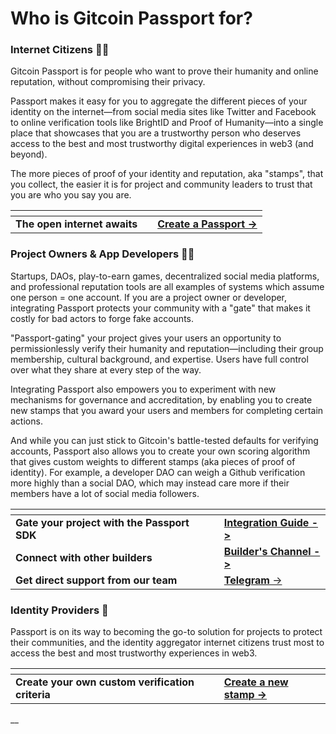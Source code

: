 # Who is Gitcoin Passport for?

### Internet Citizens 🙋🏽

Gitcoin Passport is for people who want to prove their humanity and online reputation, without compromising their privacy.

Passport makes it easy for you to aggregate the different pieces of your identity on the internet—from social media sites like Twitter and Facebook to online verification tools like BrightID and Proof of Humanity—into a single place that showcases that you are a trustworthy person who deserves access to the best and most trustworthy digital experiences in web3 (and beyond).

The more pieces of proof of your identity and reputation, aka "stamps", that you collect, the easier it is for project and community leaders to trust that you are who you say you are.&#x20;

<table data-view="cards"><thead><tr><th></th><th></th><th></th></tr></thead><tbody><tr><td><strong>The open internet awaits</strong> </td><td></td><td><strong></strong><a href="https://passport.gitcoin.co/"><strong>Create a Passport -></strong> </a><strong></strong></td></tr></tbody></table>

### Project Owners & App Developers 🧑‍💻

Startups, DAOs, play-to-earn games, decentralized social media platforms, and professional reputation tools are all examples of systems which assume one person = one account. If you are a project owner or developer, integrating Passport protects your community with a "gate" that makes it costly for bad actors to forge fake accounts.

"Passport-gating" your project gives your users an opportunity to permissionlessly verify their humanity and reputation—including their group membership, cultural background, and expertise. Users have full control over what they share at every step of the way.

Integrating Passport also empowers you to experiment with new mechanisms for governance and accreditation, by enabling you to create new stamps that you award your users and members for completing certain actions.

And while you can just stick to Gitcoin's battle-tested defaults for verifying accounts, Passport also allows you to create your own scoring algorithm that gives custom weights to different stamps (aka pieces of proof of identity). For example, a developer DAO can weigh a Github verification more highly than a social DAO, which may instead care more if their members have a lot of social media followers.

<table data-view="cards"><thead><tr><th></th><th></th><th></th></tr></thead><tbody><tr><td><strong>Gate your project with the Passport SDK</strong> </td><td></td><td><strong></strong><a href="../getting-involved/github-projects.md"><strong>Integration Guide -></strong> </a><strong></strong></td></tr><tr><td><strong>Connect with other builders</strong></td><td></td><td><strong></strong><a href="https://discord.com/invite/gitcoin"><strong>Builder's Channel -></strong> </a><strong></strong></td></tr><tr><td><strong>Get direct support from our team</strong> </td><td></td><td><strong></strong><a href="https://t.me/+2ILnaexYeEI0MWUx"><strong>Telegram</strong> -> </a></td></tr></tbody></table>

### Identity Providers 🪪

Passport is on its way to becoming the go-to solution for projects to protect their communities, and the identity aggregator internet citizens trust most to access the best and most trustworthy experiences in web3.

<table data-view="cards"><thead><tr><th></th><th></th><th></th></tr></thead><tbody><tr><td><strong>Create your own custom verification criteria</strong> </td><td></td><td><a href="../stamps/integrating-a-new-stamp.md"><strong>Create a new stamp -></strong> </a><strong></strong></td></tr></tbody></table>

__
